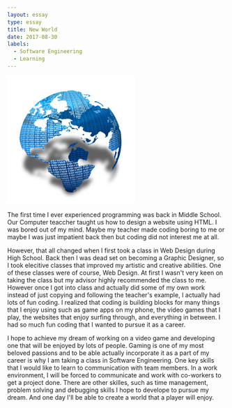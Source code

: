 ```yaml
---
layout: essay
type: essay
title: New World
date: 2017-08-30
labels:
  - Software Engineering
  - Learning
---
```


<img class="ui medium left floated image" src="../images/code_world.png">

  The first time I ever experienced programming was back in Middle School. Our Computer teaccher taught us how to design a website using HTML. I was bored out of my mind. Maybe my teacher made coding boring to me or maybe I was just impatient back then but coding did not interest me at all. 
  
  However, that all changed when I first took a class in Web Design during High School. Back then I was dead set on becoming a Graphic Designer, so I took elecitive classes that improved my artistic and creative abilities. One of these classes were of course, Web Design. At first I wasn't very keen on taking the class but my advisor highly recommended the class to me. However once I got into class and actually did some of my own work instead of just copying and following the teacher's example, I actually had lots of fun coding. I realized that coding is building blocks for many things that I enjoy using such as game apps on my phone, the video games that I play, the websites that enjoy surfing through, and everything in between. I had so much fun coding that I wanted to pursue it as a career. 

  I hope to achieve my dream of working on a video game and developing one that will be enjoyed by lots of people. Gaming is one of my most beloved passions and to be able actually incorporate it as a part of my career is why I am taking  a class in Software Engineering. One key skills that I would like to learn to communication with team members. In a work environment, I will be forced to communicate and work with co-workers to get a project done. There are other skilles, such as time management, problem solving and debugging skills I hope to develope to pursue my dream. And one day I'll be able to create a world that a player will enjoy. 
